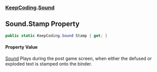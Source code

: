 ### [KeepCoding](KeepCoding.md 'KeepCoding').[Sound](KeepCoding_Sound.md 'KeepCoding.Sound')
## Sound.Stamp Property
```csharp
public static KeepCoding.Sound Stamp { get; }
```
#### Property Value
[Sound](KeepCoding_Sound.md 'KeepCoding.Sound')
Plays during the post game screen, when either the defused or exploded text is stamped onto the binder.  
